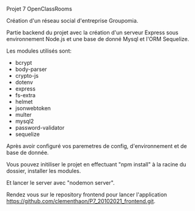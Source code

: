 Projet 7 OpenClassRooms

Création d'un réseau social d'entreprise Groupomia.

Partie backend du projet avec la création d'un serveur Express sous environnement Node.js et une base de donné Mysql et l'ORM Sequelize.

Les modules utilisés sont:

- bcrypt
- body-parser
- crypto-js
- dotenv
- express
- fs-extra
- helmet
- jsonwebtoken
- multer
- mysql2
- password-validator
- sequelize

Après avoir configuré vos paremetres de config, d'environnement et de base de donnée.

Vous pouvez initiliser le projet en effectuant "npm install" à la racine du dossier, installer les modules.

Et lancer le server avec "nodemon server".

Rendez vous sur le repository frontend pour lancer l'application https://github.com/clementhaon/P7_20102021_frontend.git.
